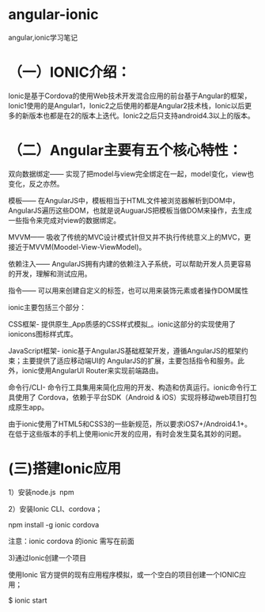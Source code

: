 # angular-ionic
angular,ionic学习笔记

# （一）IONIC介绍：
Ionic是基于Cordova的使用Web技术开发混合应用的前台基于Angular的框架，Ionic1使用的是Angular1，Ionic2之后使用的都是Angular2技术栈，Ionic以后更多的新版本也都是在2的版本上迭代。Ionic2之后只支持android4.3以上的版本。

# （二）Angular主要有五个核心特性：
双向数据绑定—— 实现了把model与view完全绑定在一起，model变化，view也变化，反之亦然。

模板—— 在AngularJS中，模板相当于HTML文件被浏览器解析到DOM中，AngularJS遍历这些DOM，也就是说AuguarJS把模板当做DOM来操作，去生成一些指令来完成对view的数据绑定。

MVVM—— 吸收了传统的MVC设计模式针但又并不执行传统意义上的MVC，更接近于MVVM(Moodel-View-ViewModel)。

依赖注入—— AngularJS拥有内建的依赖注入子系统，可以帮助开发人员更容易的开发，理解和测试应用。

指令—— 可以用来创建自定义的标签，也可以用来装饰元素或者操作DOM属性

ionic主要包括三个部分：

CSS框架- 提供原生_App质感的CSS样式模拟_。ionic这部分的实现使用了ionicons图标样式库。

JavaScript框架- ionic基于AngularJS基础框架开发，遵循AngularJS的框架约束；主要提供了适应移动端UI的 AngularJS的扩展，主要包括指令和服务。此外，ionic使用AngularUI Router来实现前端路由。

命令行/CLI- 命令行工具集用来简化应用的开发、构造和仿真运行。ionic命令行工具使用了 Cordova，依赖于平台SDK（Android & iOS）实现将移动web项目打包成原生app。

由于ionic使用了HTML5和CSS3的一些新规范，所以要求iOS7+/Android4.1+。 在低于这些版本的手机上使用ionic开发的应用，有时会发生莫名其妙的问题。

# (三)搭建Ionic应用

1）安装node.js  npm

2）安装Ionic CLI、cordova；

npm install -g ionic cordova

注意：ionic cordova 的ionic 需写在前面

3)通过Ionic创建一个项目

使用Ionic 官方提供的现有应用程序模拟，或一个空白的项目创建一个IONIC应用；

$ ionic start <name> <template> [options]

 Examples:

    $ ionic start 
    $ ionic start --list
    $ ionic start myApp
    $ ionic start myApp blank
    $ ionic start myApp tabs --cordova
    $ ionic start myApp tabs --capacitor
    $ ionic start myApp super --type=ionic-angular
    $ ionic start myApp blank --type=ionic1
    $ ionic start cordovaApp tabs --cordova
    $ ionic start "My App" blank
    $ ionic start "Conference App" https://github.com/ionic-team/ionic-conference-app

进入电脑的某个文件夹，打开命令行：ionic start MyProject conference

start 代表新建一个IONIC应用；Myproject 是项目名称；
conference 是应用模板;

Ionic2内部还有一些其他的模板：

1、tabs:底部三个tabs模板；

2、sidemenu：侧边栏菜单模板；

3、blank：空白模板；

4、my-first-app：一个使用gallery构建相机例子简单模板；

5、conference:是ionic项目组提供的另一个展示ionic框架及组件使用例子的模板；

附：1.angular官网：https://angular.io/
   2.ionic官网：https://ionicframework.com/docs/

# 问题解决
  1.运行安装ionic(cnpm install -g ionic) 
    问题：报错信息：SyntaxError: Unexpected end of JSON input (file: C:\Users\HP\AppData\Roaming\npm\node_modules\cordova\node_modules\_path-exists@3.0.0@path-exists\package.json)
    解决方法：npm cache clean --force 清空本地缓存
  2.如使用angular 先安装angular
    npm install -g @angular/cli